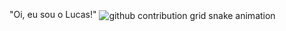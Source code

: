 "Oi, eu sou o Lucas!" 
<picture align="center">
  <source media="(prefers-color-scheme: dark)" srcset="https://raw.githubusercontent.com/Luasqk/Luasqk/output/github-contribution-grid-snake-dark.svg">
  <source media="(prefers-color-scheme: light)" srcset="https://raw.githubusercontent.com/Luasqk/Luasqk/output/github-contribution-grid-snake.svg">
  <img align="center" alt="github contribution grid snake animation" src="https://raw.githubusercontent.com/Luasqk/Luasqk/output/github-contribution-grid-snake.svg">
</picture>
